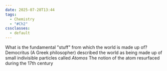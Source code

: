 ```yaml
---
date: 2025-07-28T13:44
tags:
  - Chemistry
  - "#Ch2"
cssclasses:
  - default
---
```

What is the fundamental "stuff" from which the world is made up of?
Democritus (A Greek philosopher) described the world as being made up of small indivisible particles called *Atomos*
The notion of the atom resurfaced during the 17th century